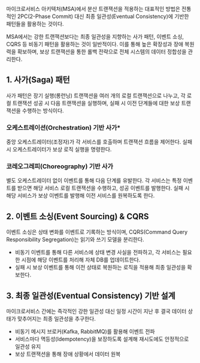 마이크로서비스 아키텍처(MSA)에서 분산 트랜잭션을 적용하는 대표적인 방법은 전통적인 2PC(2-Phase Commit) 대신 최종 일관성(Eventual Consistency)에 기반한 패턴들을 활용하는 것이다. 

MSA에서는 강한 트랜잭션보다는 최종 일관성을 지향하는 사가 패턴, 이벤트 소싱, CQRS 등 비동기 패턴을 활용하는 것이 일반적이다. 이를 통해 높은 확장성과 장애 복원력을 확보하며, 보상 트랜잭션을 통한 롤백 전략으로 전체 시스템의 데이터 정합성을 관리한다.

## 1. 사가(Saga) 패턴

사가 패턴은 장기 실행(롱런닝) 트랜잭션을 여러 개의 로컬 트랜잭션으로 나누고, 각 로컬 트랜잭션 성공 시 다음 트랜잭션을 실행하며, 실패 시 이전 단계들에 대한 보상 트랜잭션을 수행하는 방식이다.

### 오케스트레이션(Orchestration) 기반 사가*

중앙 오케스트레이터(조정자)가 각 서비스를 호출하며 트랜잭션 흐름을 제어한다. 실패 시 오케스트레이터가 보상 로직 실행을 명령한다.

### 코레오그레피(Choreography) 기반 사가

별도 오케스트레이터 없이 이벤트를 통해 다음 단계를 유발한다. 각 서비스는 특정 이벤트를 받으면 해당 서비스 로컬 트랜잭션을 수행하고, 성공 이벤트를 발행한다. 실패 시 해당 서비스가 보상 이벤트를 발행해 이전 서비스를 원복하도록 한다.

## 2. 이벤트 소싱(Event Sourcing) & CQRS

이벤트 소싱은 상태 변화를 이벤트로 기록하는 방식이며, CQRS(Command Query Responsibility Segregation)는 읽기와 쓰기 모델을 분리한다.

- 비동기 이벤트를 통해 다른 서비스에 상태 변경 사실을 전파하고, 각 서비스는 필요한 시점에 해당 이벤트를 처리해 자체 DB를 업데이트한다.
- 실패 시 보상 이벤트를 통해 이전 상태로 복원하는 로직을 적용해 최종 일관성을 확보한다.

  

## 3. 최종 일관성(Eventual Consistency) 기반 설계

  

마이크로서비스 간에는 즉각적인 강한 일관성 대신 일정 시간이 지난 후 결국 데이터 상태가 맞추어지는 최종 일관성을 추구한다.

- 비동기 메시지 브로커(Kafka, RabbitMQ)를 활용해 이벤트 전파
- 서비스마다 멱등성(Idempotency)을 보장하도록 설계해 재시도에도 안정적으로 일관성 유지
- 보상 트랜잭션을 통해 장애 상황에서 데이터 원복